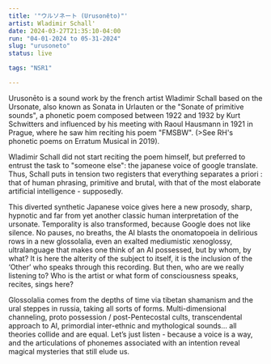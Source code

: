 ```yaml
---
title: '"ウ​ル​ソ​ネ​ー​ト (Urusone​̄​to)"'
artist: Wladimir Schall'
date: 2024-03-27T21:35:10-04:00
run: "04-01-2024 to 05-31-2024"
slug: "urusoneto"
status: live

tags: "NSR1"

---
```


Urusonēto is a sound work by the french artist Wladimir Schall based on the Ursonate, also known as Sonata in Urlauten or the "Sonate of primitive sounds", a phonetic poem composed between 1922 and 1932 by Kurt Schwitters and influenced by his meeting with Raoul Hausmann in 1921 in Prague, where he saw him reciting his poem "FMSBW". (>See RH's phonetic poems on Erratum Musical in 2019).

Wladimir Schall did not start reciting the poem himself, but preferred to entrust the task to "someone else": the japanese voice of google translate. Thus, Schall puts in tension two registers that everything separates a priori : that of human phrasing, primitive and brutal, with that of the most elaborate artificial intelligence - supposedly.

This diverted synthetic Japanese voice gives here a new prosody, sharp, hypnotic and far from yet another classic human interpretation of the ursonate. Temporality is also transformed, because Google does not like silence. No pauses, no breaths, the AI ​​blasts the onomatopoeia in delirious rows in a new glossolalia, even an exalted mediumistic xenoglossy, ultralanguage that makes one think of an AI possessed, but by whom, by what? It is here the alterity of the subject to itself, it is the inclusion of the ‘Other’ who speaks through this recording. But then, who are we really listening to? Who is the artist or what form of consciousness speaks, recites, sings here?

Glossolalia comes from the depths of time via tibetan shamanism and the ural steppes in russia, taking all sorts of forms. Multi-dimensional channeling, proto possession / post-Pentecostal cults, transcendental approach to AI, primordial inter-ethnic and mythological sounds... all theories collide and are equal. Let’s just listen - because a voice is a way, and the articulations of phonemes associated with an intention reveal magical mysteries that still elude us.
